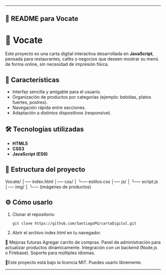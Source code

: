 
---

## 📌 README para **Vocate**

# 📱 Vocate

Este proyecto es una carta digital interactiva desarrollada en **JavaScript**, pensada para restaurantes, cafés o negocios que deseen mostrar su menú de forma online, sin necesidad de impresión física.

## 🚀 Características
- Interfaz sencilla y amigable para el usuario.
- Organización de productos por categorías (ejemplo: bebidas, platos fuertes, postres).
- Navegación rápida entre secciones.
- Adaptación a distintos dispositivos (responsive).

## 🛠️ Tecnologías utilizadas
- **HTML5**
- **CSS3**
- **JavaScript (ES6)**

## 📂 Estructura del proyecto

Vocate/
│── index.html
│── css/
│ └── estilos.css
│── js/
│ └── script.js
│── img/
│ └── (imágenes de productos)


## ⚙️ Cómo usarlo
1. Clonar el repositorio:
   ```bash
   git clone https://github.com/SantiagoPG/cartaDigital.git
2. Abrir el archivo index.html en tu navegador.



📌 Mejoras futuras
Agregar carrito de compras.
Panel de administración para actualizar productos dinámicamente.
Integración con un backend (Node.js o Firebase).
Soporte para múltiples idiomas.

📄Este proyecto está bajo la licencia MIT. Puedes usarlo libremente.

---
